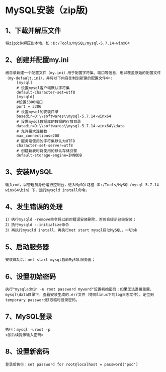 # MySQL安装（zip版)

## 1、下载并解压文件
	将zip文件解压到本地，如：D:/Tools/MySQL/mysql-5.7.14-winx64
## 2、创建并配置my.ini
	根目录新建一个配置文件（my.ini）用于配置字符集、端口等信息，用以覆盖原始的配置文件（my-default.ini），并将以下内容复制到新建的配置文件中：
         [mysql]
         # 设置mysql客户端默认字符集
         default-character-set=utf8 
         [mysqld]
         #设置3306端口
         port = 3306 
         # 设置mysql的安装目录
         basedir=D:\\softwares\\mysql-5.7.14-winx64
         # 设置mysql数据库的数据的存放目录
         datadir=D:\\softwares\\mysql-5.7.14-winx64\\data
         # 允许最大连接数
         max_connections=200
         # 服务端使用的字符集默认为UTF8
         character-set-server=utf8
         # 创建新表时将使用的默认存储引擎
         default-storage-engine=INNODB
## 3、安装MySQL
	输入cmd，以管理员身份运行控制台，进入MySQL路径（D:/Tools/MySQL/mysql-5.7.14-winx64\bin）下，运行mysqld install命令。
## 4、发生错误的处理
	1）执行mysqld -remove命令将以前的错误安装删除，否则会提示已经安装；
	2）执行mysqld --initialize命令
	3）再执行mysqld install，再执行net start mysql启动MySQL，一切ok
## 5、启动服务器
	安装成功后：net start mysql启动MySQL服务器；
## 6、设置初始密码
	执行"mysqladmin -u root password myword"设置初始密码；如果无法直接重置，mysql\data目录下，查看安装生成的.err文件（等同linux下的log日志文件），定位到temporary password获取临时登录密码。
## 7、MySQL登录
	执行：mysql -uroot -p
	<按后续提示输入密码>
## 8、设置新密码
	登录后执行：set password for root@localhost = password('psd')
